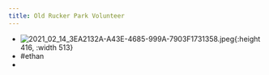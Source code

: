 ```yaml
---
title: Old Rucker Park Volunteer
---
```


- ![2021_02_14_3EA2132A-A43E-4685-999A-7903F1731358.jpeg](https://cdn.logseq.com/%2F2ced21d5-4613-4500-9c50-ea987679aac5110067d1-f6e5-47e6-8928-d42f2784063a2021_02_14_3EA2132A-A43E-4685-999A-7903F1731358.jpeg?Expires=4766947742&Signature=L1EBUoYA7bjb5r-iuSi8W6d30HuGxtk9ozJF1YDMaDaY5I0CHi52jDda1T7ZZjWv~uYIkXwp9aiKboWALIegAzNUTlzz92uLEkVlhpUZLJF9I2Ur5kmUf~FIJ~ByX-SGn3M5qhS4D-KgBZ1eaVyuCMIkWcALpNcRfRT1a5OHRErMrSFn0DNE9oJBS0h7GexRupIvU9fx3E6Gr82Ach7m73P2EMlKoYj~QEkE5xVJdAJnYWiXEJdI-G2ei9OZw88m39rwjIK~wcHmhohngrZWZkT87dXAJP5e9~8xQtZoGAXA9OfR5nk38jxD0TXlyMyO--Ixv7ySObNQJaa1qvueJA__&Key-Pair-Id=APKAJE5CCD6X7MP6PTEA){:height 416, :width 513}
- #ethan
-